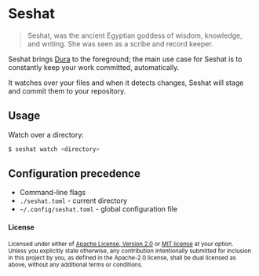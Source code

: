 # Seshat

> Seshat, was the ancient Egyptian goddess of wisdom, knowledge, and writing.
> She was seen as a scribe and record keeper.

Seshat brings [Dura](https://github.com/tkellogg/dura) to the foreground;
the main use case for Seshat is to constantly keep your work committed, automatically.

It watches over your files and when it detects changes,
Seshat will stage and commit them to your repository.

## Usage

Watch over a directory:

```bash
$ seshat watch <directory>
```

## Configuration precedence

- Command-line flags
- `./seshat.toml` - current directory
- `~/.config/seshat.toml` - global configuration file

#### License

<sup>
Licensed under either of <a href="LICENSE-APACHE">Apache License, Version
2.0</a> or <a href="LICENSE-MIT">MIT license</a> at your option.
</sup>

<br>

<sub>
Unless you explicitly state otherwise, any contribution intentionally submitted
for inclusion in this project by you, as defined in the Apache-2.0 license,
shall be dual licensed as above, without any additional terms or conditions.
</sub>